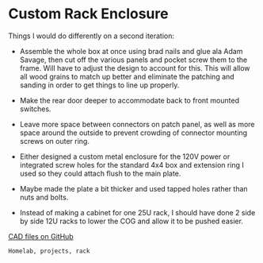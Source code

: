 # Custom Rack Enclosure

Things I would do differently on a second iteration:

- Assemble the whole box at once using brad nails and glue ala Adam Savage, then cut off the various panels and pocket screw them to the frame. Will have to adjust the design to account for this. This will allow all wood grains to match up better and eliminate the patching and sanding in order to get things to line up properly.

- Make the rear door deeper to accommodate back to front mounted switches.

- Leave more space between connectors on patch panel, as well as more space around the outside to prevent crowding of connector mounting screws on outer ring.

- Either designed a custom metal enclosure for the 120V power or integrated screw holes for the standard 4x4 box and extension ring I used so they could attach flush to the main plate.

- Maybe made the plate a bit thicker and used tapped holes rather than nuts and bolts.

- Instead of making a cabinet for one 25U rack, I should have done 2 side by side 12U racks to lower the COG and allow it to be pushed easier.

[CAD files on GitHub](https://github.com/sww1235/custom-rack-enclosure)

```tags
Homelab, projects, rack
```
